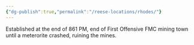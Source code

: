 ```yaml
---
{"dg-publish":true,"permalink":"/reese-locations/rhodes/"}
---
```


Established at the end of 861 PM, end of First Offensive
FMC mining town until a meterorite crashed, ruining the mines. 